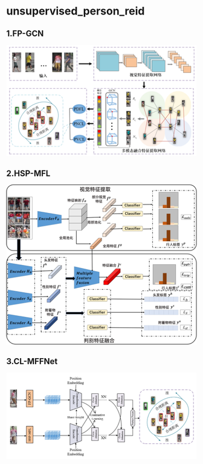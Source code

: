 # unsupervised_person_reid
## 1.FP-GCN
![image](unsupervised_person_reid/FP-GCN/FP-GCN-framework.png)
## 2.HSP-MFL
![image](unsupervised_person_reid/HSP-MFL/HSP-MFL-framework.png)
## 3.CL-MFFNet
![image](unsupervised_person_reid/CL-MFFNet/CL-MFFNet-framework.png)
